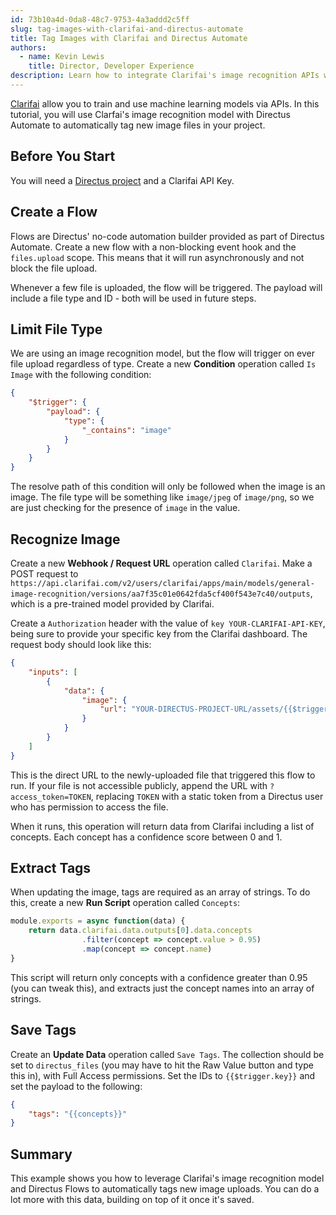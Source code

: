 ```yaml
---
id: 73b10a4d-0da8-48c7-9753-4a3addd2c5ff
slug: tag-images-with-clarifai-and-directus-automate
title: Tag Images with Clarifai and Directus Automate
authors:
  - name: Kevin Lewis
    title: Director, Developer Experience
description: Learn how to integrate Clarifai's image recognition APIs with Directus Automate.
---
```

[Clarifai](https://clarifai.com) allow you to train and use machine learning models via APIs. In this tutorial, you will use Clarfai's image recognition model with Directus Automate to automatically tag new image files in your project.

## Before You Start

You will need a [Directus project](/getting-started/overview) and a Clarifai API Key.

## Create a Flow

Flows are Directus' no-code automation builder provided as part of Directus Automate. Create a new flow with a non-blocking event hook and the `files.upload` scope. This means that it will run asynchronously and not block the file upload.

Whenever a few file is uploaded, the flow will be triggered. The payload will include a file type and ID - both will be used in future steps.

## Limit File Type

We are using an image recognition model, but the flow will trigger on ever file upload regardless of type. Create a new **Condition** operation called `Is Image` with the following condition:

```json
{
	"$trigger": {
    	"payload": {
        	"type": {
            	"_contains": "image"
            }
        }
    }
}
```

The resolve path of this condition will only be followed when the image is an image. The file type will be something like `image/jpeg` of `image/png`, so we are just checking for the presence of `image` in the value.

## Recognize Image

Create a new **Webhook / Request URL** operation called `Clarifai`. Make a POST request to `https://api.clarifai.com/v2/users/clarifai/apps/main/models/general-image-recognition/versions/aa7f35c01e0642fda5cf400f543e7c40/outputs`, which is a pre-trained model provided by Clarifai.

Create a `Authorization` header with the value of `key YOUR-CLARIFAI-API-KEY`, being sure to provide your specific key from the Clarifai dashboard. The request body should look like this:

```json
{
	"inputs": [
    	{
        	"data": {
            	"image": {
                	"url": "YOUR-DIRECTUS-PROJECT-URL/assets/{{$trigger.key}}"
                }
            }
        }
    ]
}
```

This is the direct URL to the newly-uploaded file that triggered this flow to run. If your file is not accessible publicly, append the URL with `?access_token=TOKEN`, replacing `TOKEN` with a static token from a Directus user who has permission to access the file.

When it runs, this operation will return data from Clarifai including a list of concepts. Each concept has a confidence score between 0 and 1.

## Extract Tags

When updating the image, tags are required as an array of strings. To do this, create a new **Run Script** operation called `Concepts`:

```js
module.exports = async function(data) {
	return data.clarifai.data.outputs[0].data.concepts
    			.filter(concept => concept.value > 0.95)
                .map(concept => concept.name)
}
```

This script will return only concepts with a confidence greater than 0.95 (you can tweak this), and extracts just the concept names into an array of strings.

## Save Tags

Create an **Update Data** operation called `Save Tags`. The collection should be set to `directus_files` (you may have to hit the Raw Value button and type this in), with Full Access permissions.  Set the IDs to `{{$trigger.key}}` and set the payload to the following:

```json
{
	"tags": "{{concepts}}"
}
```

## Summary

This example shows you how to leverage Clarifai's image recognition model and Directus Flows to
automatically tags new image uploads. You can do a lot more with this data, building on top of it once it's saved.

